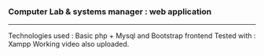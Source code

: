 <h3> Computer Lab & systems manager : web application</h3> 
<hr>
Technologies used : Basic php + Mysql and Bootstrap frontend
Tested with : Xampp
Working video also uploaded.
